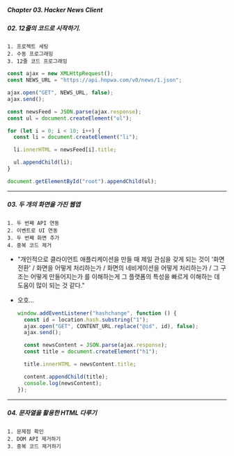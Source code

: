 ##### Chapter 03. Hacker News Client

##### 02. 12줄의 코드로 시작하기.

```
1. 프로젝트 세팅
2. 수동 프로그래밍
3. 12줄 코드 프로그래밍
```

```javascript
const ajax = new XMLHttpRequest();
const NEWS_URL = "https://api.hnpwa.com/v0/news/1.json";

ajax.open("GET", NEWS_URL, false);
ajax.send();

const newsFeed = JSON.parse(ajax.response);
const ul = document.createElement("ul");

for (let i = 0; i < 10; i++) {
  const li = document.createElement("li");

  li.innerHTML = newsFeed[i].title;

  ul.appendChild(li);
}

document.getElementById("root").appendChild(ul);
```

---

##### 03. 두 개의 화면을 가진 웹앱

```
1. 두 번째 API 연동
2. 이벤트로 UI 연동
3. 두 번째 화면 추가
4. 중복 코드 제거
```

- "개인적으로 클라이언트 애플리케이션을 만들 때 제일 관심을 갖게 되는 것이 '화면 전환' / 화면을 어떻게 처리하는가 / 화면의 네비게이션을 어떻게 처리하는가 / 그 구조는 어떻게 만들어지는가 를 이해하는게 그 플랫폼의 특성을 빠르게 이해하는 데 도움이 많이 되는 것 같다."

- 오호...

  ```javascript
  window.addEventListener("hashchange", function () {
    const id = location.hash.substring("1");
    ajax.open("GET", CONTENT_URL.replace("@id", id), false);
    ajax.send();

    const newsContent = JSON.parse(ajax.response);
    const title = document.createElement("h1");

    title.innerHTML = newsContent.title;

    content.appendChild(title);
    console.log(newsContent);
  });
  ```

---

##### 04. 문자열을 활용한 HTML 다루기

```
1. 문제점 확인
2. DOM API 제거하기
3. 중복 코드 제거하기
```
